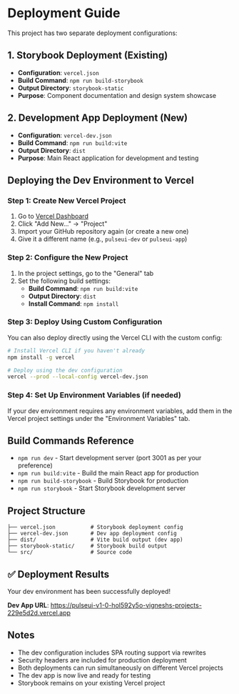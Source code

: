 # Deployment Guide

This project has two separate deployment configurations:

## 1. Storybook Deployment (Existing)

- **Configuration**: `vercel.json`
- **Build Command**: `npm run build-storybook`
- **Output Directory**: `storybook-static`
- **Purpose**: Component documentation and design system showcase

## 2. Development App Deployment (New)

- **Configuration**: `vercel-dev.json`
- **Build Command**: `npm run build:vite`
- **Output Directory**: `dist`
- **Purpose**: Main React application for development and testing

## Deploying the Dev Environment to Vercel

### Step 1: Create New Vercel Project

1. Go to [Vercel Dashboard](https://vercel.com/dashboard)
2. Click "Add New..." → "Project"
3. Import your GitHub repository again (or create a new one)
4. Give it a different name (e.g., `pulseui-dev` or `pulseui-app`)

### Step 2: Configure the New Project

1. In the project settings, go to the "General" tab
2. Set the following build settings:
   - **Build Command**: `npm run build:vite`
   - **Output Directory**: `dist`
   - **Install Command**: `npm install`

### Step 3: Deploy Using Custom Configuration

You can also deploy directly using the Vercel CLI with the custom config:

```bash
# Install Vercel CLI if you haven't already
npm install -g vercel

# Deploy using the dev configuration
vercel --prod --local-config vercel-dev.json
```

### Step 4: Set Up Environment Variables (if needed)

If your dev environment requires any environment variables, add them in the Vercel project settings under the "Environment Variables" tab.

## Build Commands Reference

- `npm run dev` - Start development server (port 3001 as per your preference)
- `npm run build:vite` - Build the main React app for production
- `npm run build-storybook` - Build Storybook for production
- `npm run storybook` - Start Storybook development server

## Project Structure

```
├── vercel.json           # Storybook deployment config
├── vercel-dev.json       # Dev app deployment config
├── dist/                 # Vite build output (dev app)
├── storybook-static/     # Storybook build output
└── src/                  # Source code
```

## ✅ Deployment Results

Your dev environment has been successfully deployed!

**Dev App URL**: https://pulseui-v1-0-hol592y5o-vigneshs-projects-229e5d2d.vercel.app

## Notes

- The dev configuration includes SPA routing support via rewrites
- Security headers are included for production deployment
- Both deployments can run simultaneously on different Vercel projects
- The dev app is now live and ready for testing
- Storybook remains on your existing Vercel project
